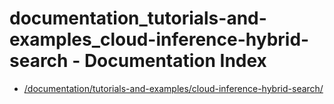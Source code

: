 # documentation_tutorials-and-examples_cloud-inference-hybrid-search - Documentation Index

- [/documentation/tutorials-and-examples/cloud-inference-hybrid-search/](./_documentation_tutorials-and-examples_cloud-inference-hybrid-search_.md)
